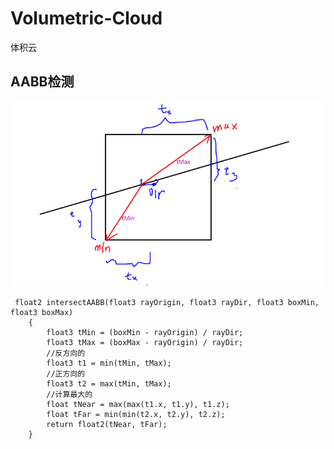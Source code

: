 # Volumetric-Cloud
体积云

## AABB检测

![AABB检测](https://github.com/2722183335/Volumetric-Cloud/blob/main/src/img/aabb1.png?raw=true)

``` shader
 float2 intersectAABB(float3 rayOrigin, float3 rayDir, float3 boxMin, float3 boxMax)
    {
        float3 tMin = (boxMin - rayOrigin) / rayDir;
        float3 tMax = (boxMax - rayOrigin) / rayDir;
        //反方向的
        float3 t1 = min(tMin, tMax);
        //正方向的
        float3 t2 = max(tMin, tMax);
        //计算最大的
        float tNear = max(max(t1.x, t1.y), t1.z);
        float tFar = min(min(t2.x, t2.y), t2.z);
        return float2(tNear, tFar);
    }
```
